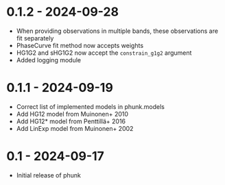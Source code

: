 # 0.1.2 - 2024-09-28
- When providing observations in multiple bands, these observations are fit separately
- PhaseCurve fit method now accepts weights
- HG1G2 and sHG1G2 now accept the `constrain_g1g2` argument
- Added logging module

# 0.1.1 - 2024-09-19
- Correct list of implemented models in phunk.models
- Add HG12 model from Muinonen+ 2010
- Add HG12* model from Penttillä+ 2016
- Add LinExp model from Muinonen+ 2002


# 0.1 - 2024-09-17
- Initial release of phunk
